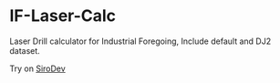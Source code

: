 # IF-Laser-Calc
Laser Drill calculator for Industrial Foregoing, Include default and DJ2 dataset.

Try on [SiroDev](https://siro.dev/ifcalc)
